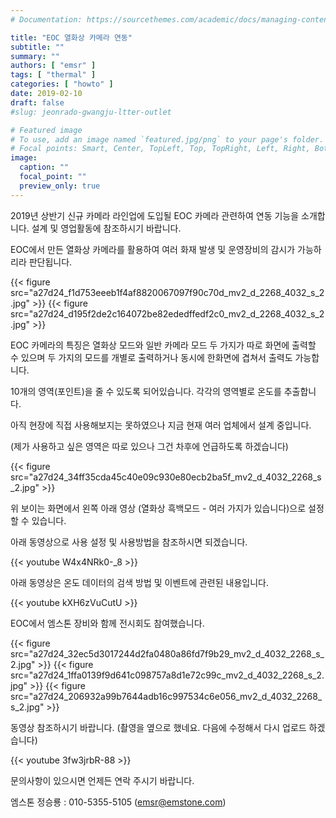 ```yaml
---
# Documentation: https://sourcethemes.com/academic/docs/managing-content/

title: "EOC 열화상 카메라 연동"
subtitle: ""
summary: ""
authors: [ "emsr" ]
tags: [ "thermal" ]
categories: [ "howto" ]
date: 2019-02-10
draft: false
#slug: jeonrado-gwangju-ltter-outlet

# Featured image
# To use, add an image named `featured.jpg/png` to your page's folder.
# Focal points: Smart, Center, TopLeft, Top, TopRight, Left, Right, BottomLeft, Bottom, BottomRight.
image:
  caption: ""
  focal_point: ""
  preview_only: true
---
```


2019년 상반기 신규 카메라 라인업에 도입될 EOC 카메라 관련하여 연동 기능을 소개합니다. 설계 및 영업활동에 참조하시기 바랍니다.

EOC에서 만든 열화상 카메라를 활용하여 여러 화재 발생 및 운영장비의 감시가 가능하리라 판단됩니다.

{{< figure src="a27d24_f1d753eeeb1f4af8820067097f90c70d_mv2_d_2268_4032_s_2.jpg" >}}
{{< figure src="a27d24_d195f2de2c164072be82ededffedf2c0_mv2_d_2268_4032_s_2.jpg" >}}

EOC 카메라의 특징은 열화상 모드와 일반 카메라 모드 두 가지가 따로 화면에 출력할 수 있으며 두 가지의 모드를 개별로 출력하거나 동시에 한화면에 겹쳐서 출력도 가능합니다.

10개의 영역(포인트)을 줄 수 있도록 되어있습니다. 각각의 영역별로 온도를 추출합니다.

아직 현장에 직접 사용해보지는 못하였으나 지금 현재 여러 업체에서 설계 중입니다.

(제가 사용하고 싶은 영역은 따로 있으나 그건 차후에 언급하도록 하겠습니다)

{{< figure src="a27d24_34ff35cda45c40e09c930e80ecb2ba5f_mv2_d_4032_2268_s_2.jpg" >}}

위 보이는 화면에서 왼쪽 아래 영상 (열화상 흑백모드 - 여러 가지가 있습니다)으로 설정할 수 있습니다.

아래 동영상으로 사용 설정 및 사용방법을 참조하시면 되겠습니다.

{{< youtube W4x4NRk0-_8 >}}
&nbsp;

아래 동영상은 온도 데이터의 검색 방법 및 이벤트에 관련된 내용입니다.

{{< youtube kXH6zVuCutU >}}
&nbsp;

EOC에서 엠스톤 장비와 함께 전시회도 참여했습니다.

{{< figure src="a27d24_32ec5d3017244d2fa0480a86fd7f9b29_mv2_d_4032_2268_s_2.jpg" >}}
{{< figure src="a27d24_1ffa0139f9d641c098757a8d1e72c99c_mv2_d_4032_2268_s_2.jpg" >}}
{{< figure src="a27d24_206932a99b7644adb16c997534c6e056_mv2_d_4032_2268_s_2.jpg" >}}

동영상 참조하시기 바랍니다. (촬영을 옆으로 했네요. 다음에 수정해서 다시 업로드 하겠습니다)

{{< youtube 3fw3jrbR-88 >}}
&nbsp;

문의사항이 있으시면 언제든 연락 주시기 바랍니다.

엠스톤 정승룡 : 010-5355-5105 (emsr@emstone.com)
